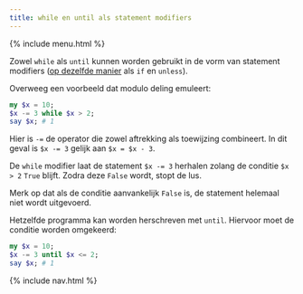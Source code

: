 ```yaml
---
title: while en until als statement modifiers
---
```


{% include menu.html %}

Zowel `while` als `until` kunnen worden gebruikt in de vorm van statement modifiers ([op dezelfde manier](/nl/essentials/conditional-checks/modifiers) als `if` en `unless`).

Overweeg een voorbeeld dat modulo deling emuleert:

```raku
my $x = 10;
$x -= 3 while $x > 2;
say $x; # 1
```

Hier is `-=` de operator die zowel aftrekking als toewijzing combineert. In dit geval is `$x -= 3` gelijk aan `$x = $x - 3`.

De `while` modifier laat de statement `$x -= 3` herhalen zolang de conditie `$x > 2` `True` blijft. Zodra deze `False` wordt, stopt de lus.

Merk op dat als de conditie aanvankelijk `False` is, de statement helemaal niet wordt uitgevoerd.

Hetzelfde programma kan worden herschreven met `until`. Hiervoor moet de conditie worden omgekeerd:

```raku
my $x = 10;
$x -= 3 until $x <= 2;
say $x; # 1
```

{% include nav.html %}